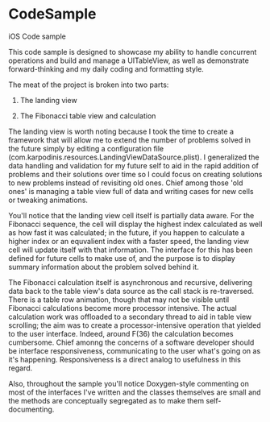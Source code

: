 CodeSample
==========

iOS Code sample

This code sample is designed to showcase my ability to handle concurrent operations and build and manage a UITableView, as well as demonstrate forward-thinking and my daily coding and formatting style.

The meat of the project is broken into two parts:

1) The landing view

2) The Fibonacci table view and calculation

The landing view is worth noting because I took the time to create a framework that will allow me to extend the number of problems solved in the future simply by editing a configuration file (com.karpodinis.resources.LandingViewDataSource.plist).  I generalized the data handling and validation for my future self to aid in the rapid addition of problems and their solutions over time so I could focus on creating solutions to new problems instead of revisiting old ones.  Chief among those 'old ones' is managing a table view full of data and writing cases for new cells or tweaking animations.

You'll notice that the landing view cell itself is partially data aware.  For the Fibonacci sequence, the cell will display the highest index calculated as well as how fast it was calculated; in the future, if you happen to calculate a higher index or an equvalient index with a faster speed, the landing view cell will update itself with that information.  The interface for this has been defined for future cells to make use of, and the purpose is to display summary information about the problem solved behind it.

The Fibonacci calculation itself is asynchronous and recursive, delivering data back to the table view's data source as the call stack is re-traversed.  There is a table row animation, though that may not be visible until Fibonacci calculations become more processor intensive.  The actual calculation work was offloaded to a secondary thread to aid in table view scrolling; the aim was to create a processor-intensive operation that yielded to the user interface.  Indeed, around F(36) the calculation becomes cumbersome.  Chief amonng the concerns of a software developer should be interface responsiveness, communicating to the user what's going on as it's happening.  Responsiveness is a direct analog to usefulness in this regard.

Also, throughout the sample you'll notice Doxygen-style commenting on most of the interfaces I've written and the classes themselves are small and the methods are conceptually segregated as to make them self-documenting.
